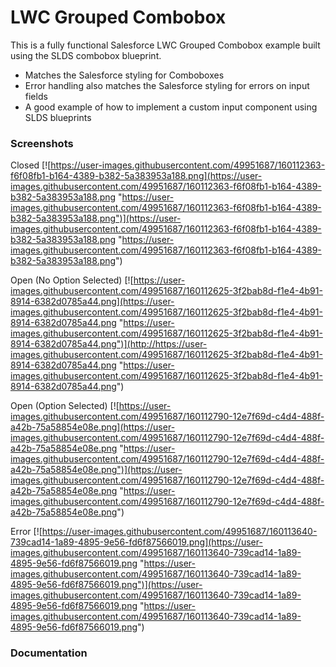 
# LWC Grouped Combobox

This is a fully functional Salesforce LWC Grouped Combobox example built using the SLDS combobox blueprint.
- Matches the Salesforce styling for Comboboxes
- Error handling also matches the Salesforce styling for errors on input fields
- A good example of how to implement a custom input component using SLDS blueprints

### Screenshots

Closed
[![https://user-images.githubusercontent.com/49951687/160112363-f6f08fb1-b164-4389-b382-5a383953a188.png](https://user-images.githubusercontent.com/49951687/160112363-f6f08fb1-b164-4389-b382-5a383953a188.png "https://user-images.githubusercontent.com/49951687/160112363-f6f08fb1-b164-4389-b382-5a383953a188.png")](https://user-images.githubusercontent.com/49951687/160112363-f6f08fb1-b164-4389-b382-5a383953a188.png "https://user-images.githubusercontent.com/49951687/160112363-f6f08fb1-b164-4389-b382-5a383953a188.png")

Open (No Option Selected)
[![https://user-images.githubusercontent.com/49951687/160112625-3f2bab8d-f1e4-4b91-8914-6382d0785a44.png](https://user-images.githubusercontent.com/49951687/160112625-3f2bab8d-f1e4-4b91-8914-6382d0785a44.png "https://user-images.githubusercontent.com/49951687/160112625-3f2bab8d-f1e4-4b91-8914-6382d0785a44.png")](http://https://user-images.githubusercontent.com/49951687/160112625-3f2bab8d-f1e4-4b91-8914-6382d0785a44.png "https://user-images.githubusercontent.com/49951687/160112625-3f2bab8d-f1e4-4b91-8914-6382d0785a44.png")

Open (Option Selected)
[![https://user-images.githubusercontent.com/49951687/160112790-12e7f69d-c4d4-488f-a42b-75a58854e08e.png](https://user-images.githubusercontent.com/49951687/160112790-12e7f69d-c4d4-488f-a42b-75a58854e08e.png "https://user-images.githubusercontent.com/49951687/160112790-12e7f69d-c4d4-488f-a42b-75a58854e08e.png")](https://user-images.githubusercontent.com/49951687/160112790-12e7f69d-c4d4-488f-a42b-75a58854e08e.png "https://user-images.githubusercontent.com/49951687/160112790-12e7f69d-c4d4-488f-a42b-75a58854e08e.png")

Error
[![https://user-images.githubusercontent.com/49951687/160113640-739cad14-1a89-4895-9e56-fd6f87566019.png](https://user-images.githubusercontent.com/49951687/160113640-739cad14-1a89-4895-9e56-fd6f87566019.png "https://user-images.githubusercontent.com/49951687/160113640-739cad14-1a89-4895-9e56-fd6f87566019.png")](https://user-images.githubusercontent.com/49951687/160113640-739cad14-1a89-4895-9e56-fd6f87566019.png "https://user-images.githubusercontent.com/49951687/160113640-739cad14-1a89-4895-9e56-fd6f87566019.png")
### Documentation
